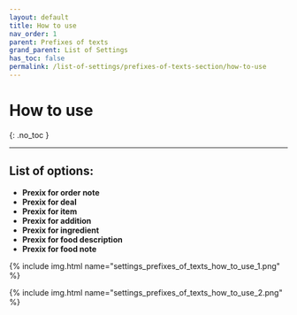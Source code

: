```yaml
---
layout: default
title: How to use
nav_order: 1
parent: Prefixes of texts
grand_parent: List of Settings
has_toc: false
permalink: /list-of-settings/prefixes-of-texts-section/how-to-use
---
```


# How to use
{: .no_toc }

---

## List of options:
- **Prexix for order note**
- **Prexix for deal**
- **Prexix for item**
- **Prexix for addition**
- **Prexix for ingredient**
- **Prexix for food description**
- **Prexix for food note**

{% include img.html name="settings_prefixes_of_texts_how_to_use_1.png" %}

{% include img.html name="settings_prefixes_of_texts_how_to_use_2.png" %}